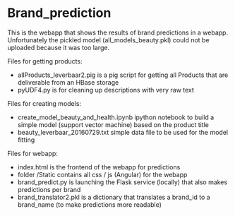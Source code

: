 # Brand_prediction

This is the webapp that shows the results of brand predictions in a webapp. 
Unfortunately the pickled model (all_models_beauty.pkl) could not be uploaded because it was too large.

Files for getting products:
- allProducts_leverbaar2.pig is a pig script for getting all Products that are deliverable from an HBase storage
- pyUDF4.py is for cleaning up descriptions with very raw text

Files for creating models:
- create_model_beauty_and_health.ipynb ipython notebook to build a simple model (support vector machine) based on the product title
- beauty_leverbaar_20160729.txt simple data file to be used for the model fitting

Files for webapp:
- index.html is the frontend of the webapp for predictions
- folder /Static contains all css / js (Angular) for the webapp 
- brand_predict.py is launching the Flask service (locally) that also makes predictions per brand
- brand_translator2.pkl is a dictionary that translates a brand_id to a brand_name (to make predictions more readable)

